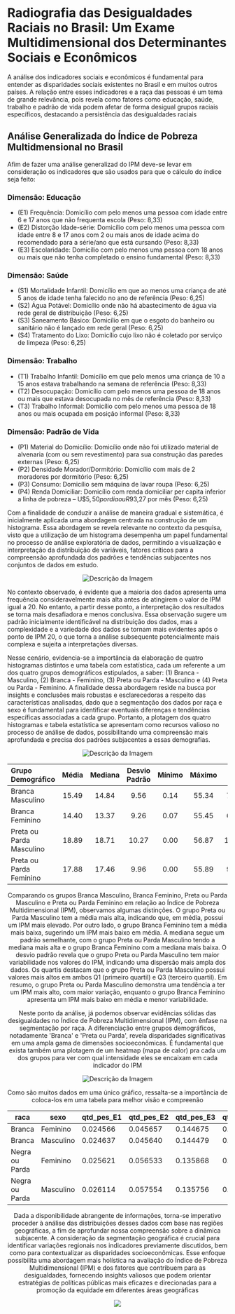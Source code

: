 # Radiografia das Desigualdades Raciais no Brasil: Um Exame Multidimensional dos Determinantes Sociais e Econômicos
A análise dos indicadores sociais e econômicos é fundamental para entender as disparidades sociais existentes no Brasil e em muitos outros países. A relação entre esses indicadores e a raça das pessoas é um tema de grande relevância, pois revela como fatores como educação, saúde, trabalho e padrão de vida podem afetar de forma desigual grupos raciais específicos, destacando a persistência das desigualdades raciais

## Análise Generalizada do Índice de Pobreza Multidmensional no Brasil
Afim de fazer uma análise generalizad do IPM deve-se levar em consideração os indicadores que são usados para que o cálculo do índice seja feito: 

### Dimensão: Educação

- (E1) Frequência: Domicílio com pelo menos uma pessoa com idade entre 6 e 17 anos que não frequenta escola (Peso: 8,33)
- (E2) Distorção Idade-série: Domicílio com pelo menos uma pessoa com idade entre 8 e 17 anos com 2 ou mais anos de idade acima do recomendado para a série/ano que está cursando (Peso: 8,33)
- (E3) Escolaridade: Domicílio com pelo menos uma pessoa com 18 anos ou mais que não tenha completado o ensino fundamental (Peso: 8,33)

### Dimensão: Saúde

- (S1) Mortalidade Infantil: Domicílio em que ao menos uma criança de até 5 anos de idade tenha falecido no ano de referência (Peso: 6,25)
- (S2) Água Potável: Domicílio onde não há abastecimento de água via rede geral de distribuição (Peso: 6,25)
- (S3) Saneamento Básico: Domicílio em que o esgoto do banheiro ou sanitário não é lançado em rede geral (Peso: 6,25)
- (S4) Tratamento do Lixo: Domicílio cujo lixo não é coletado por serviço de limpeza (Peso: 6,25)

### Dimensão: Trabalho

- (T1) Trabalho Infantil: Domicílio em que pelo menos uma criança de 10 a 15 anos estava trabalhando na semana de referência (Peso: 8,33)
- (T2) Desocupação: Domicílio com pelo menos uma pessoa de 18 anos ou mais que estava desocupada no mês de referência (Peso: 8,33)
- (T3) Trabalho Informal: Domicílio com pelo menos uma pessoa de 18 anos ou mais ocupada em posição informal (Peso: 8,33)

### Dimensão: Padrão de Vida

- (P1) Material do Domicílio: Domicílio onde não foi utilizado material de alvenaria (com ou sem revestimento) para sua construção das paredes externas (Peso: 6,25)
- (P2) Densidade Morador/Dormitório: Domicílio com mais de 2 moradores por dormitório (Peso: 6,25)
- (P3) Consumo: Domicílio sem máquina de lavar roupa (Peso: 6,25)
- (P4) Renda Domiciliar: Domicílio com renda domiciliar per capita inferior a linha de pobreza – U$$5,50 por dia ou R$93,27 por mês (Peso: 6,25)


Com a finalidade de conduzir a análise de maneira gradual e sistemática, é inicialmente aplicada uma abordagem centrada na construção de um histograma. Essa abordagem se revela relevante no contexto da pesquisa, visto que a utilização de um histograma desempenha um papel fundamental no processo de análise exploratória de dados, permitindo a visualização e interpretação da distribuição de variáveis, fatores críticos para a compreensão aprofundada dos padrões e tendências subjacentes nos conjuntos de dados em estudo.

<div align="center">
  <img src="https://github.com/lucasjsbarbosa/1-DESAFIO-DE-CIENCIA-DE-DADOS-PUC-MINAS/assets/106505340/46fef24b-01ea-48f7-964b-a5c036cf2228" alt="Descrição da Imagem">
</div>


No contexto observado, é evidente que a maioria dos dados apresenta uma frequência consideravelmente mais alta antes de atingirem o valor de IPM igual a 20. No entanto, a partir desse ponto, a interpretação dos resultados se torna mais desafiadora e menos conclusiva. Essa observação sugere um padrão inicialmente identificável na distribuição dos dados, mas a complexidade e a variedade dos dados se tornam mais evidentes após o ponto de IPM 20, o que torna a análise subsequente potencialmente mais complexa e sujeita a interpretações diversas.

Nesse cenário, evidencia-se a importância da elaboração de quatro histogramas distintos e uma tabela com estatística, cada um referente a um dos quatro grupos demográficos estipulados, a saber: (1) Branca - Masculino, (2) Branca - Feminino, (3) Preta ou Parda - Masculino e (4) Preta ou Parda - Feminino. A finalidade dessa abordagem reside na busca por insights e conclusões mais robustas e esclarecedoras a respeito das características analisadas, dado que a segmentação dos dados por raça e sexo é fundamental para identificar eventuais diferenças e tendências específicas associadas a cada grupo. Portanto, a plotagem dos quatro histogramas e tabela estatística se apresentam como recursos valioso no processo de análise de dados, possibilitando uma compreensão mais aprofundada e precisa dos padrões subjacentes a essas demografias.

<div align="center">
  <img src="https://github.com/lucasjsbarbosa/1-DESAFIO-DE-CIENCIA-DE-DADOS-PUC-MINAS/assets/106505340/f66c7861-f0d6-42d4-906a-605e00f741ee" alt="Descrição da Imagem">
</div>

<div style="text-align:center; font-size:14px;">


| Grupo Demográfico         | Média | Mediana | Desvio Padrão | Mínimo | Máximo | Q1   | Q3   | IQR   |
|:--------------------------|:-----:|:-------:|:-------------:|:------:|:------:|:----:|:----:|:----:|
| Branca Masculino         | 15.49 | 14.84   | 9.56          | 0.14   | 55.34  | 7.41 | 22.04| 14.64 |
| Branca Feminino          | 14.40 | 13.37   | 9.26          | 0.07   | 55.45  | 6.63 | 20.53| 13.90 |
| Preta ou Parda Masculino  | 18.89 | 18.71   | 10.27         | 0.00   | 56.87  | 10.52| 26.28| 15.75 |
| Preta ou Parda Feminino   | 17.88 | 17.46   | 9.96          | 0.00   | 55.89  | 9.71 | 24.83| 15.11 |

Comparando os grupos Branca Masculino, Branca Feminino, Preta ou Parda Masculino e Preta ou Parda Feminino em relação ao Índice de Pobreza Multidimensional (IPM), observamos algumas distinções. O grupo Preta ou Parda Masculino tem a média mais alta, indicando que, em média, possui um IPM mais elevado. Por outro lado, o grupo Branca Feminino tem a média mais baixa, sugerindo um IPM mais baixo em média. A mediana segue um padrão semelhante, com o grupo Preta ou Parda Masculino tendo a mediana mais alta e o grupo Branca Feminino com a mediana mais baixa. O desvio padrão revela que o grupo Preta ou Parda Masculino tem maior variabilidade nos valores do IPM, indicando uma dispersão mais ampla dos dados. Os quartis destacam que o grupo Preta ou Parda Masculino possui valores mais altos em ambos Q1 (primeiro quartil) e Q3 (terceiro quartil). Em resumo, o grupo Preta ou Parda Masculino demonstra uma tendência a ter um IPM mais alto, com maior variação, enquanto o grupo Branca Feminino apresenta um IPM mais baixo em média e menor variabilidade.

Neste ponto da análise, já podemos observar evidências sólidas das desigualdades no Índice de Pobreza Multidimensional (IPM), com ênfase na segmentação por raça. A diferenciação entre grupos demográficos, notadamente 'Branca' e 'Preta ou Parda', revela disparidades significativas em uma ampla gama de dimensões socioeconômicas. É fundamental que exista também uma plotagem de um heatmap (mapa de calor) pra cada um dos grupos para ver com qual intensidade eles se encaixam em cada indicador do IPM

<div align="center">
  <img src="https://github.com/lucasjsbarbosa/1-DESAFIO-DE-CIENCIA-DE-DADOS-PUC-MINAS/assets/106505340/e84f131b-35f6-4c39-b464-4f65bd6771ef" alt="Descrição da Imagem">
</div>

Como  são muitos dados em uma único gráfico, ressalta-se a importância de coloca-los em uma tabela para melhor visão e compreenão

| raca           | sexo       | qtd_pes_E1 | qtd_pes_E2 | qtd_pes_E3 | qtd_pes_S1 | qtd_pes_S2 | qtd_pes_S3 | qtd_pes_S4 | qtd_pes_T1 | qtd_pes_T2 | qtd_pes_T3 | qtd_pes_P1 | qtd_pes_P2 | qtd_pes_P3 | qtd_pes_P4 |
|----------------|------------|------------|------------|------------|------------|------------|------------|------------|------------|------------|------------|------------|------------|------------|------------|
| Branca         | Feminino   | 0.024566   | 0.045657   | 0.144675   | 0.000322   | 0.093607   | 0.140431   | 0.078364   | 0.017413   | 0.028785   | 0.106584   | 0.048810   | 0.083435   | 0.143893   | 0.043458   |
| Branca         | Masculino  | 0.024637   | 0.045640   | 0.144479   | 0.000289   | 0.097069   | 0.140690   | 0.082090   | 0.018543   | 0.026280   | 0.107311   | 0.049642   | 0.078922   | 0.143149   | 0.041258   |
| Negra ou Parda | Feminino   | 0.025621   | 0.056533   | 0.135868   | 0.000414   | 0.083250   | 0.127149   | 0.077945   | 0.014963   | 0.030239   | 0.099113   | 0.044752   | 0.098104   | 0.148435   | 0.057614   |
| Negra ou Parda | Masculino  | 0.026114   | 0.057554   | 0.135756   | 0.000366   | 0.086213   | 0.126213   | 0.081800   | 0.016155   | 0.027931   | 0.099236   | 0.046277   | 0.094151   | 0.147202   | 0.055033   |

Dada a disponibilidade abrangente de informações, torna-se imperativo proceder à análise das distribuições desses dados com base nas regiões geográficas, a fim de aprofundar nossa compreensão sobre a dinâmica subjacente. A consideração da segmentação geográfica é crucial para identificar variações regionais nos indicadores previamente discutidos, bem como para contextualizar as disparidades socioeconômicas. Esse enfoque possibilita uma abordagem mais holística na avaliação do Índice de Pobreza Multidimensional (IPM) e dos fatores que contribuem para as desigualdades, fornecendo insights valiosos que podem orientar estratégias de políticas públicas mais eficazes e direcionadas para a promoção da equidade em diferentes áreas geográficas

<div align="center">
  <img src="https://github.com/lucasjsbarbosa/1-DESAFIO-DE-CIENCIA-DE-DADOS-PUC-MINAS/assets/106505340/f59f6f2b-81d0-4087-9218-1a4befaa67c8">
</div>






